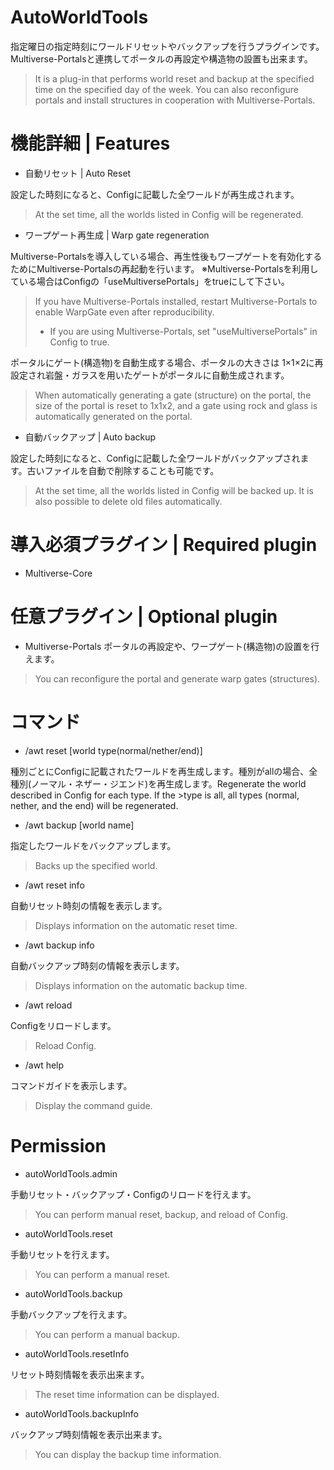 # AutoWorldTools
指定曜日の指定時刻にワールドリセットやバックアップを行うプラグインです。
Multiverse-Portalsと連携してポータルの再設定や構造物の設置も出来ます。
>It is a plug-in that performs world reset and backup at the specified time on the specified day of the week.
>You can also reconfigure portals and install structures in cooperation with Multiverse-Portals.

# 機能詳細 | Features

* 自動リセット | Auto Reset

設定した時刻になると、Configに記載した全ワールドが再生成されます。
>At the set time, all the worlds listed in Config will be regenerated.

* ワープゲート再生成 | Warp gate regeneration

Multiverse-Portalsを導入している場合、再生性後もワープゲートを有効化するためにMultiverse-Portalsの再起動を行います。
※Multiverse-Portalsを利用している場合はConfigの「useMultiversePortals」をtrueにして下さい。
>If you have Multiverse-Portals installed, restart Multiverse-Portals to enable WarpGate even after reproducibility.
>* If you are using Multiverse-Portals, set "useMultiversePortals" in Config to true.

ポータルにゲート(構造物)を自動生成する場合、ポータルの大きさは 1×1×2に再設定され岩盤・ガラスを用いたゲートがポータルに自動生成されます。
>When automatically generating a gate (structure) on the portal, the size of the portal is reset to 1x1x2, and a gate using rock and glass is automatically generated on the portal.

* 自動バックアップ | Auto backup

設定した時刻になると、Configに記載した全ワールドがバックアップされます。古いファイルを自動で削除することも可能です。
>At the set time, all the worlds listed in Config will be backed up. It is also possible to delete old files automatically.

# 導入必須プラグイン | Required plugin

* Multiverse-Core

# 任意プラグイン | Optional plugin

* Multiverse-Portals
ポータルの再設定や、ワープゲート(構造物)の設置を行えます。
>You can reconfigure the portal and generate warp gates (structures).

# コマンド

* /awt reset [world type(normal/nether/end)]

種別ごとにConfigに記載されたワールドを再生成します。種別がallの場合、全種別(ノーマル・ネザー・ジエンド)を再生成します。Regenerate the world described in Config for each type. If the >type is all, all types (normal, nether, and the end) will be regenerated.
* /awt backup [world name]

指定したワールドをバックアップします。
>Backs up the specified world.
* /awt reset info

自動リセット時刻の情報を表示します。
>Displays information on the automatic reset time.
* /awt backup info

自動バックアップ時刻の情報を表示します。
>Displays information on the automatic backup time.
* /awt reload

Configをリロードします。
>Reload Config.
* /awt help

コマンドガイドを表示します。
>Display the command guide.

# Permission

* autoWorldTools.admin

手動リセット・バックアップ・Configのリロードを行えます。
>You can perform manual reset, backup, and reload of Config.
* autoWorldTools.reset

手動リセットを行えます。
>You can perform a manual reset.
* autoWorldTools.backup

手動バックアップを行えます。
>You can perform a manual backup.
* autoWorldTools.resetInfo

リセット時刻情報を表示出来ます。
>The reset time information can be displayed.
* autoWorldTools.backupInfo

バックアップ時刻情報を表示出来ます。
>You can display the backup time information.
